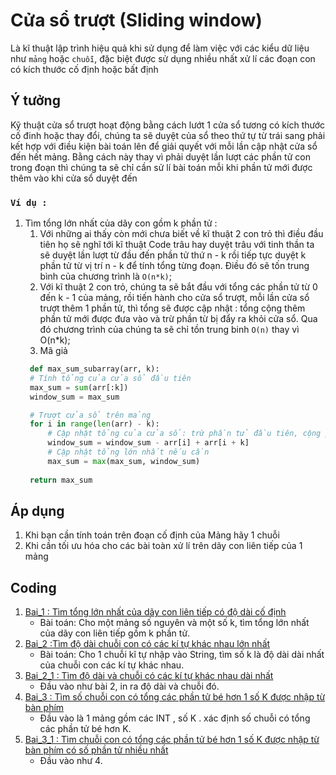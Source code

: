 # Cửa sổ trượt (Sliding window)

Là kĩ thuật lập trình hiệu quả khi sử dụng để làm việc với các kiểu dữ liệu như `mảng` hoặc `chuỗi`, đặc biệt được sử
dụng nhiều nhất xử lí các đoạn con có kích thước cố định hoặc bất định

## Ý tưởng

Kỹ thuật cửa sổ trượt hoạt động bằng cách lướt 1 cửa sổ tương có kích thước cố đinh hoặc thay đổi, chúng ta sẽ duyệt của
sổ theo thứ tự từ trái sang phải kết hợp với điều kiện bài toán lên để giải quyết với mỗi lần cập nhật cửa sổ đến hết
mảng. Bằng cách này thay vì phải duyệt lần lượt các phần tử con trong đoạn thì chúng ta sẽ chỉ cần sử lí bài toán mỗi
khi phần tử mới được thêm vào khi cửa sổ duyệt đến

### `Ví dụ : `

1. Tìm tổng lớn nhất của dãy con gồm k phần tử :
    1. Với những ai thấy còn mới chưa biết về kĩ thuật 2 con trỏ thì điều đầu tiên họ sẽ nghĩ tới kĩ thuật Code trâu hay
       duyệt trâu với tinh thần ta sẽ duyệt lần lượt từ đầu đến phần tử thứ n - k rồi tiếp tực duyệt k phần tử từ vị trí
       n - k để tính tổng từng đoạn. Điều đó sẽ tốn trung bình của chương trình là `O(n*k)`;
    2. Với kĩ thuật 2 con trỏ, chúng ta sẽ bắt đầu với tổng các phần tử từ 0 đến k - 1 của mảng, rồi tiến hành cho cửa
       sổ trượt, mỗi lần cửa sổ trượt thêm 1 phần tử, thì tổng sẽ được cập nhật : tổng cộng thêm phần tử mới được đưa
       vào và trừ phần từ bị đẩy ra khỏi cửa sổ. Qua đó chương trình của chúng ta sẽ chỉ tồn trung binh `O(n)` thay vì
       O(n*k);
    3. Mã giả
   ```python
    def max_sum_subarray(arr, k):
    # Tính tổng của cửa sổ đầu tiên
    max_sum = sum(arr[:k])
    window_sum = max_sum

    # Trượt cửa sổ trên mảng
    for i in range(len(arr) - k):
        # Cập nhật tổng của cửa sổ: trừ phần tử đầu tiên, cộng phần tử tiếp theo
        window_sum = window_sum - arr[i] + arr[i + k]
        # Cập nhật tổng lớn nhất nếu cần
        max_sum = max(max_sum, window_sum)
    
    return max_sum
   ```

## Áp dụng

1. Khi bạn cần tính toán trên đoạn cố định của Mảng hãy 1 chuỗi
2. Khi cần tối ưu hóa cho các bài toàn xử lí trên dãy con liên tiếp của 1 mảng

## Coding

1. [Bai_1 : Tìm tổng lớn nhất của dãy con liên tiếp có độ dài cố định](file:///Giai_Thuat/Mang_Arr/SlidingWindow/Bai_1.java)
    + Bài toán: Cho một mảng số nguyên và một số k, tìm tổng lớn nhất của dãy con liên tiếp gồm k phần tử.
2. [Bai_2 :Tìm độ dài chuỗi con có các kí tự khác nhau lớn nhất](file:///Giai_Thuat/Mang_Arr/SlidingWindow/Bai_2.java)
    + Bài toán: Cho 1 chuỗi kĩ tự nhập vào String, tìm số k là độ dài dài nhất của chuỗi con các kí tự khác nhau.
3. [Bai_2_1 : Tìm độ dài và chuỗi có các kí tự khác nhau dài nhất](file:///Giai_Thuat/Mang_Arr/SlidingWindow/Bai_2_1.java)
    + Đầu vào như bài 2, in ra độ dài và chuỗi đó.
4. [Bai_3 : Tìm số chuỗi con có tổng các phần tử bé hơn 1 số K được nhập từ bàn phím](file:///Giai_Thuat/Mang_Arr/SlidingWindow/Bai_3.java)
    + Đầu vào là 1 mảng gồm các INT , số K . xác định số chuỗi có tổng các phần tử bé hơn K.
5. [Bai_3_1 : Tìm chuỗi con có tổng các phần tử bé hơn 1 số K được nhập từ bàn phím có số phần tử nhiều nhất](file:///Giai_Thuat/Mang_Arr/SlidingWindow/Bai_3_1.java)
    + Đầu vào như 4.
